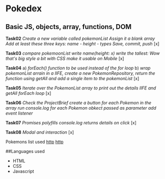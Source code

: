 # Pokedex
## Basic JS, objects, array, functions, DOM

**Task02**
*Create a new variable called pokemonList*
*Assign it a blank array*
*Add at least these three keys: name - height - types*
*Save, commit, push*
[x]

**Task03**
*compare pokemoonList*
*write name(height: x)*
*write the tallest: Wow that's big*
*style a bit with CSS*
*make it usable on Mobile*
[x]

**Task04**
a) *forEach() function to be used instead of the for loop*
b) *wrap pokemonList arrain in a IIFE, create a new PokemonRepository, return the function using getAll and add a single item to the pokemonList*
[x]

**Task05**
  *Iterate over the PokemonList array to print out the details*
  *IIFE and getAll*
  *forEach loop*
  [x]

  **Task06**
  *Check the ProjectBrief*
  *create a button for each Pokemon in the array*
  *run console.log for each Pokemon obkect passed as parameter*
  *add event listener*

  **Task07**
  *Promises*
  *polyfills*
  *console.log returns details on click*
  [x]

   **Task08**
  *Modal and interaction*
  [x]

Pokemons list used
[http](https://www.pokemon.com/us/pokedex/)
[http](https://pokeapi.co/api/v2/pokemon)

##Languages used
- HTML
- CSS
- Javascript
  
